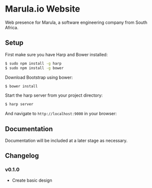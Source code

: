 # Marula.io Website
Web presence for Marula, a software engineering company from South Africa.

## Setup

First make sure you have Harp and Bower installed:

```sh
$ sudo npm install -g harp
$ sudo npm install -g bower
```

Download Bootstrap using bower:

```sh
$ bower install
```

Start the harp server from your project directory:

```sh
$ harp server
```

And navigate to `http://localhost:9000` in your browser:

## Documentation

Documentation will be included at a later stage as necessary.

## Changelog

### v0.1.0

- Create basic design 
